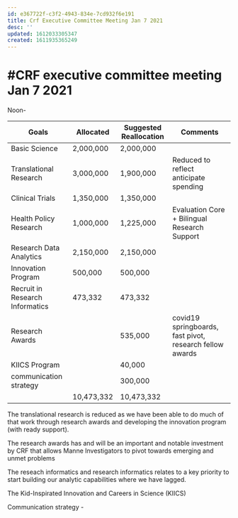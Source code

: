 ```yaml
---
id: e367722f-c3f2-4943-834e-7cd932f6e191
title: Crf Executive Committee Meeting Jan 7 2021
desc: ''
updated: 1612033305347
created: 1611935365249
---
```

# #CRF executive committee meeting Jan 7 2021

Noon-

| Goals                           | Allocated  | Suggested Reallocation | Comments                                                 |
| ------------------------------- | ---------- | ---------------------- | -------------------------------------------------------- |
| Basic Science                   | 2,000,000  | 2,000,000              |                                                          |
| Translational Research          | 3,000,000  | 1,900,000              | Reduced to reflect <br> anticipate spending              |
| Clinical Trials                 | 1,350,000  | 1,350,000              |                                                          |
| Health Policy Research          | 1,000,000  | 1,225,000              | Evaluation Core + Bilingual Research Support             |
| Research Data Analytics         | 2,150,000  | 2,150,000              |                                                          |
| Innovation Program              | 500,000    | 500,000                |                                                          |
| Recruit in Research Informatics | 473,332    | 473,332                |                                                          |
| Research Awards                 |            | 535,000                | covid19 springboards, fast pivot, research fellow awards |
| KIICS Program                   |            | 40,000                 |                                                          |
| communication strategy          |            | 300,000                |                                                          |
|                                 | 10,473,332 | 10,473,332             |                                                          |

The translational research is reduced as we have been able to do much of that work through research awards and developing the innovation program (with ready support).  

The research awards has and will be an important and notable investment by CRF that allows Manne Investigators to pivot towards emerging and unmet problems

The reseach informatics and research informatics relates to a key priority to start building our analytic capabilities where we have lagged.

The Kid-Inspirated Innovation and Careers in Science (KIICS)

Communication strategy -


